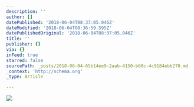 ```yaml
---
description: ''
author: []
datePublished: '2018-06-04T08:37:05.046Z'
dateModified: '2018-06-04T08:36:59.595Z'
datePublishedOriginal: '2018-06-04T08:37:05.046Z'
title: ''
publisher: {}
via: {}
inFeed: true
starred: false
sourcePath: _posts/2018-06-04-65b14ee9-2aab-4150-b60c-4c9184ebb278.md
_context: 'http://schema.org'
_type: Article

---
```

![](https://the-grid-user-content.s3-us-west-2.amazonaws.com/2ad8b606-9cb7-464a-9842-e62f47ba3f9c.png)